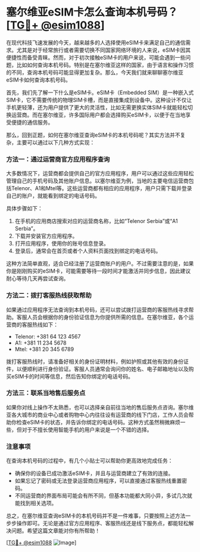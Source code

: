 # 塞尔维亚eSIM卡怎么查询本机号码？[[TG💪+ @esim1088](https://t.me/s/esim1088)]

在现代科技飞速发展的今天，越来越多的人选择使用eSIM卡来满足自己的通信需求。尤其是对于经常旅行或者需要切换不同国家网络环境的人来说，eSIM卡因其便捷性而备受青睐。然而，对于初次接触eSIM卡的用户来说，可能会遇到一些问题，比如如何查询本机号码。特别是在塞尔维亚这样的国家，由于语言和操作习惯的不同，查询本机号码可能显得更加复杂。那么，今天我们就来聊聊塞尔维亚eSIM卡如何查询本机号码。

首先，我们先了解一下什么是eSIM卡。eSIM卡（Embedded SIM）是一种嵌入式SIM卡，它不需要传统的物理SIM卡槽，而是直接集成到设备中。这种设计不仅让手机更轻薄，还为用户提供了更大的灵活性，比如无需更换实体SIM卡就能轻松切换运营商。而在塞尔维亚，许多国际用户都会选择购买eSIM卡，以便于在当地享受便捷的通信服务。

那么，回到正题，如何在塞尔维亚查询eSIM卡的本机号码呢？其实方法并不复杂，主要可以通过以下几种方式实现：

### 方法一：通过运营商官方应用程序查询

大多数情况下，运营商都会提供自己的官方应用程序，用户可以通过这些应用轻松管理自己的手机号码及其他账户信息。以塞尔维亚为例，当地的主要电信运营商包括Telenor、A1和Mtel等。这些运营商都有相应的应用程序，用户只需下载并登录自己的账户，就能看到绑定的电话号码。

具体步骤如下：
1. 在手机的应用商店搜索对应的运营商名称，比如“Telenor Serbia”或“A1 Serbia”。
2. 下载并安装官方应用程序。
3. 打开应用程序，使用你的账号信息登录。
4. 登录后，通常会在首页或者个人资料页面找到绑定的电话号码。

这种方法简单直观，适合已经注册了运营商账户的用户。不过需要注意的是，如果你是刚刚购买的eSIM卡，可能需要等待一段时间才能激活并同步信息，因此建议耐心等待几天再尝试查询。

### 方法二：拨打客服热线获取帮助

如果通过应用程序无法查询到本机号码，还可以尝试拨打运营商的客服热线寻求帮助。客服人员会根据你的身份验证信息为你提供所需的信息。在塞尔维亚，各个运营商的客服热线如下：

- Telenor: +381 64 123 4567
- A1: +381 11 234 5678
- Mtel: +381 20 345 6789

拨打客服热线时，请准备好相关的身份证明材料，例如护照或其他有效的身份证件，以便顺利进行身份验证。客服人员通常会询问你的姓名、电子邮箱地址以及购买eSIM卡的时间等信息，然后告知你绑定的电话号码。

### 方法三：联系当地售后服务点

如果你对线上操作不太熟悉，也可以选择亲自前往当地的售后服务点咨询。塞尔维亚各大城市的商业中心或者购物中心内往往设有运营商的线下门店，工作人员会帮助你检查eSIM卡的状态，并告诉你绑定的电话号码。这种方式虽然稍微麻烦一些，但对于不擅长使用智能手机的用户来说是一个不错的选择。

### 注意事项

在查询本机号码的过程中，有几个小贴士可以帮助你更高效地完成任务：
- 确保你的设备已成功激活eSIM卡，并且与运营商建立了有效的连接。
- 如果忘记了密码或无法登录运营商应用程序，可以直接通过客服热线重置密码。
- 不同运营商的界面布局可能会有所不同，但基本功能都大同小异，多试几次就能找到相关选项。

总之，在塞尔维亚查询eSIM卡的本机号码并不是一件难事，只要按照上述方法一步步操作即可。无论是通过官方应用程序、客服热线还是线下服务点，都能轻松解决问题。希望这篇文章能对你有所帮助！

[[TG💪+ @esim1088](https://t.me/s/esim1088) ![Image](https://i.postimg.cc/4NQfJmqS/Snipaste-2025-05-13-00-14-12.png)]